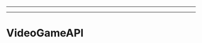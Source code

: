 --------------------------------------------------------------------------------------------------
--------------------------------------------------------------------------------------------------
# VideoGameAPI
